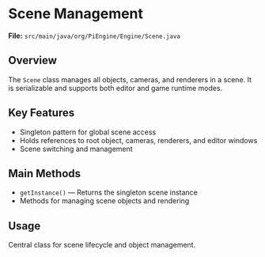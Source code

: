 # Scene Management

**File:** `src/main/java/org/PiEngine/Engine/Scene.java`

## Overview
The `Scene` class manages all objects, cameras, and renderers in a scene. It is serializable and supports both editor and game runtime modes.

## Key Features
- Singleton pattern for global scene access
- Holds references to root object, cameras, renderers, and editor windows
- Scene switching and management

## Main Methods
- `getInstance()` — Returns the singleton scene instance
- Methods for managing scene objects and rendering

## Usage
Central class for scene lifecycle and object management.

